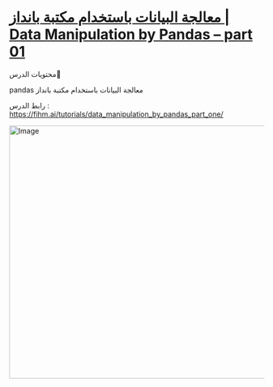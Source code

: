 # [معالجة البيانات باستخدام مكتبة بانداز | Data Manipulation by Pandas – part 01](https://fihm.ai/tutorials/data_manipulation_by_pandas_part_one/)

محتويات الدرس📄 

 pandas معالجة البيانات باستخدام مكتبة بانداز 


رابط الدرس : 
https://fihm.ai/tutorials/data_manipulation_by_pandas_part_one/


<img src="Datasets/1.png" alt="Image" height="500" width="900" class="center">

